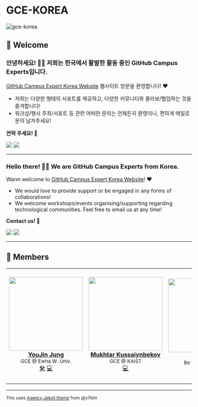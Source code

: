 # GCE-KOREA

![gce-korea](https://user-images.githubusercontent.com/37402072/129680104-e6a45504-b7fa-49d3-afdc-d4d29793f2fb.png)

## 📍 Welcome
### 안녕하세요! 👋🏼 저희는 한국에서 활발한 활동 중인 GitHub Campus Experts입니다. 

[GitHub Campus Expert Korea Website](https://gce-korea.github.io) 웹사이트 방문을 환영합니다! ❤

- 저희는 다양한 형태의 서포트를 제공하고, 다양한 커뮤니티와 콜라보/협업하는 것을 즐겨합니다!
- 워크샵/행사 주최/서포트 등 관련 어떠한 문의는 언제든지 환영이니, 편하게 메일로 문의 남겨주세요!

**연락 주세요! 💌**

<a href="mailto:githubcampusexperts.korea@gmail.com?"><img src="https://img.shields.io/badge/Gmail-EA4335?style=for-the-badge&logo=Gmail&logoColor=white&link=(mailto:mailto:githubcampusexpertskorea@gmail.com?subject=Hi%GCE-Korea,%reaching%out%to%you%from%Github!)"/></a>
<a href="https://gce-korea.github.io"><img src="https://img.shields.io/badge/github-%23121011.svg?style=for-the-badge&logo=github&logoColor=white&label=Website"/></a>

---

### Hello there! 👋🏼 We are GitHub Campus Experts from Korea. 

Warm welcome to [GitHub Campus Expert Korea Website](https://gce-korea.github.io)! ❤

- We would love to provide support or be engaged in any forms of collaborations! 
- We welcome workshops/events organising/supporting regarding technological communities. Feel free to email us at any time!

**Contact us! 💌**

<a href="mailto:githubcampusexperts.korea@gmail.com?"><img src="https://img.shields.io/badge/Gmail-EA4335?style=for-the-badge&logo=Gmail&logoColor=white&link=(mailto:mailto:githubcampusexpertskorea@gmail.com?subject=Hi%GCE-Korea,%reaching%out%to%you%from%Github!)"></a>
<a href="https://gce-korea.github.io"><img src="https://img.shields.io/badge/github-%23121011.svg?style=for-the-badge&logo=github&logoColor=white&label=Website"/></a>

---

## 📍 Members

<!-- ALL-CONTRIBUTORS-LIST:START - Do not remove or modify this section -->
<!-- prettier-ignore-start -->
<!-- markdownlint-disable -->
<table>
  <tr>
    <td align="center"><a href="https://bit.ly/jung-youjin"><img src="https://avatars.githubusercontent.com/u/37402072?v=4" width="200px;" alt=""/><br /><b>YouJin Jung</b></a><br/><sub><a>GCE @ Ewha W. Univ.<br/></sub><a href="https://gce-korea.github.io" title="Mainteanance">🛠</a> <a href="https://github.com/jung-youjin" title="Code">💻</a></td>
    <td align="center"><a href="https://linkedin.com/in/mukhtarkv"><img src="https://avatars.githubusercontent.com/u/67886131?v=44" width="200px;" alt=""/><br /><b>Mukhtar Kussaiynbekov</b></a><br/><sub><a>GCE @ KAIST<br/></sub> <a href="https://github.com/mukhtarkussaiynbekov" title="Code">💻</a></td>
    <td align="center"><a href="https://gce-korea.github.io"><img src="https://img.pikbest.com/png-images/qiantu/stick-figure-recruitment-season-join-us-free-png_2726956.png!c1024wm0/compress/true/progressive/true/format/webp/fw/1024" width="200px;" alt=""/><br /><b>JOIN US!</b></a><br/><sub><a>Be the next GCE!🚩<br/></sub> <a href="https://gce-korea.github.io" title="Code">🙌🏼</a></td>
    <td align="center"><a href="https://gce-korea.github.io"><img src="https://i.gadgets360cdn.com/large/thats_you_ps4_thumb_1500371083325.jpg" width="250px;" alt=""/><br /><b>THAT'S YOU!</b></a><br/><sub><a>Be the next GCE!🚩<br/></sub> <a href="https://gce-korea.github.io" title="Code">👩🏼‍💻👨🏼‍💻</a></td>
   
  </tr>
</table>

<!-- markdownlint-restore -->
<!-- prettier-ignore-end -->

<!-- ALL-CONTRIBUTORS-LIST:END -->

---

<small>This uses [Agency Jekyll theme](https://github.com/y7kim/agency-jekyll-theme) from @y7kim<small/>
